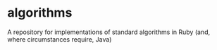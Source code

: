 # algorithms
A repository for implementations of standard algorithms in Ruby (and, where circumstances require, Java)
